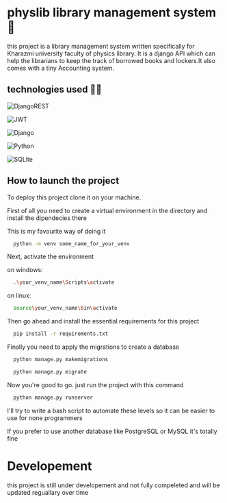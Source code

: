 
# physlib library management system 📝    
this project is a library management system written specifically for Kharazmi university faculty of physics library. It is a django API which can help the librarians to keep the track of borrowed books and lockers.It also comes with a tiny Accounting system.

## technologies used 🦾🤖

![DjangoREST](https://img.shields.io/badge/DJANGO-REST-ff1709?style=for-the-badge&logo=django&logoColor=white&color=ff1709&labelColor=gray)

![JWT](https://img.shields.io/badge/JWT-black?style=for-the-badge&logo=JSON%20web%20tokens)

![Django](https://img.shields.io/badge/django-%23092E20.svg?style=for-the-badge&logo=django&logoColor=white)

![Python](https://img.shields.io/badge/python-3670A0?style=for-the-badge&logo=python&logoColor=ffdd54)

![SQLite](https://img.shields.io/badge/sqlite-%2307405e.svg?style=for-the-badge&logo=sqlite&logoColor=white)

## How to launch the project  
To deploy this project clone it on your machine.

First of all you need to create a virtual environment in the directory and install the dipendecies there

This is my favourite way of doing it


```bash
  python -m venv some_name_for_your_venv
```  

Next, activate the environment

on windows:
```bash
  .\your_venv_name\Scripts\activate
``` 
on linux:
```bash
  source\your_venv_name\bin\activate
``` 
Then go ahead and install the essential requirements for this project


```bash
  pip install -r requirements.txt
```  


Finally you need to apply the migrations to create a database
```bash
  python manage.py makemigrations
```  
```bash
  python manage.py migrate
```  

Now you're good to go. just run the project with this command


```bash
  python manage.py runserver
```  
I'll try to write a bash script to automate these levels so it can be easier to use for none programmers

If you prefer to use another database like PostgreSQL or MySQL it's totally fine

# Developement
this project is still under developement and not fully compeleted and will be updated reguallary over time
